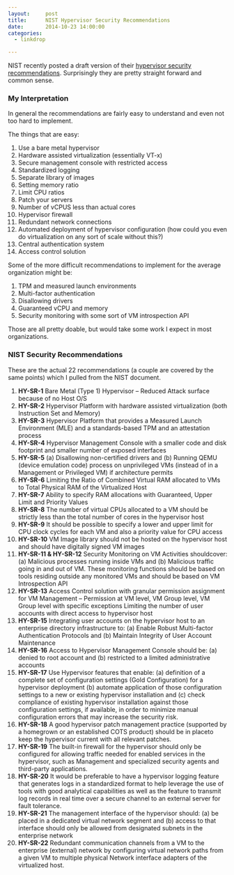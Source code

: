 ```yaml
---
layout:     post
title:      NIST Hypervisor Security Recommendations
date:       2014-10-23 14:00:00
categories:
  - linkdrop

---
```


NIST recently posted a draft version of their [hypervisor security recommendations](http://csrc.nist.gov/publications/drafts/800-125a/sp800-125a_draft.pdf). Surprisingly they are pretty straight forward and common sense.

<!-- more -->

### My Interpretation

In general the recommendations are fairly easy to understand and even not too hard to implement.

The things that are easy:

1. Use a bare metal hypervisor
2. Hardware assisted virtualization (essentially VT-x)
3. Secure management console with restricted access
4. Standardized logging
5. Separate library of images
6. Setting memory ratio
7. Limit CPU ratios
7. Patch your servers
8. Number of vCPUS less than actual cores
8. Hypervisor firewall
9. Redundant network connections
10. Automated deployment of hypervisor configuration (how could you even do virtualization on any sort of scale without this?)
12. Central authentication system
13. Access control solution

Some of the more difficult recommendations to implement for the average organization might be:

1. TPM and measured launch environments
2. Multi-factor authentication
3. Disallowing drivers
4. Guaranteed vCPU and memory
5. Security monitoring with some sort of VM introspection API

Those are all pretty doable, but would take some work I expect in most organizations.

### NIST Security Recommendations

These are the actual 22 recommendations (a couple are covered by the same points) which I pulled from the NIST document.

1. **HY-SR-1** Bare Metal (Type 1) Hypervisor – Reduced Attack surface because of no Host O/S
2. **HY-SR-2** Hypervisor Platform with hardware assisted virtualization (both Instruction Set and Memory)
4. **HY-SR-3** Hypervisor Platform that provides a Measured Launch Environment (MLE) and a standards-based TPM and an attestation process
5. **HY-SR-4** Hypervisor Management Console with a smaller code and disk footprint and smaller number of exposed interfaces
6. **HY-SR-5** (a) Disallowing non-certified drivers and (b) Running QEMU (device emulation code) process on unprivileged VMs (instead of in a Management or Privileged VM) if architecture permits
7. **HY-SR-6** Limiting the Ratio of Combined Virtual RAM allocated to VMs to Total Physical RAM of the Virtualized Host
8. **HY-SR-7** Ability to specify RAM allocations with Guaranteed, Upper Limit and Priority Values
9. **HY-SR-8** The number of virtual CPUs allocated to a VM should be strictly less than the total number of cores in the hypervisor host
10. **HY-SR-9** It should be possible to specify a lower and upper limit for CPU clock cycles for each VM and also a priority value for CPU access
11. **HY-SR-10** VM Image library should not be hosted on the hypervisor host and should have digitally signed VM images
12. **HY-SR-11 & HY-SR-12** Security Monitoring on VM Activities shouldcover: (a) Malicious processes running inside VMs and (b) Malicious traffic going in and out of VM. These monitoring functions should be based on tools residing outside any monitored VMs and should be based on VM Introspection API
13. **HY-SR-13** Access Control solution with granular permission assignment for VM Management – Permission at VM level, VM Group level, VM Group level with specific exceptions Limiting the number of user accounts with direct access to hypervisor host
14. **HY-SR-15** Integrating user accounts on the hypervisor host to an enterprise directory infrastructure to: (a) Enable Robust Multi-factor Authentication Protocols and (b) Maintain Integrity of User Account Maintenance
15. **HY-SR-16** Access to Hypervisor Management Console should be: (a) denied to root account and (b) restricted to a limited administrative accounts
16. **HY-SR-17** Use Hypervisor features that enable: (a) definition of a complete set of configuration settings (Gold Configuration) for a hypervisor deployment (b) automate application of those configuration settings to a new or existing hypervisor installation and (c) check compliance of existing hypervisor installation against those configuration settings, if available, in order to minimize manual configuration errors that may increase the security risk.
17. **HY-SR-18** A good hypervisor patch management practice (supported by a homegrown or an established COTS product) should be in placeto keep the hypervisor current with all relevant patches.
18. **HY-SR-19** The built-in firewall for the hypervisor should only be configured for allowing traffic needed for enabled services in the hypervisor, such as Management and specialized security agents and third-party applications.
19. **HY-SR-20** It would be preferable to have a hypervisor logging feature that generates logs in a standardized format to help leverage the use of tools with good analytical capabilities as well as the feature to transmit log records in real time over a secure channel to an external server for fault tolerance.
20. **HY-SR-21** The management interface of the hypervisor should: (a) be placed in a dedicated virtual network segment and (b) access to that interface should only be allowed from designated subnets in the enterprise network
21. **HY-SR-22** Redundant communication channels from a VM to the enterprise (external) network by configuring virtual network paths from a given VM to multiple physical Network interface adapters of the virtualized host.
